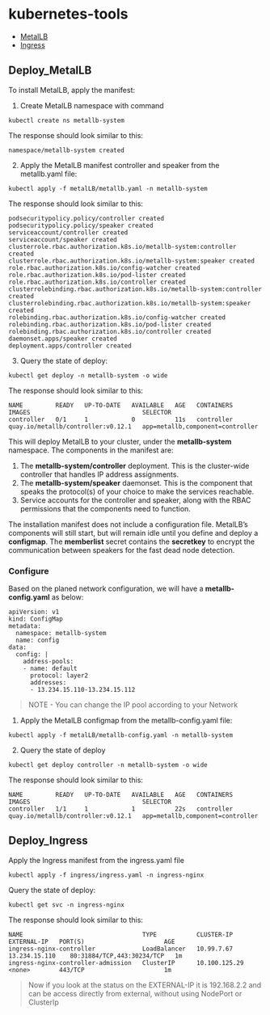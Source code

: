 # kubernetes-tools

- [MetalLB](#Deploy_MetalLB)
- [Ingress](#Deploy_Ingress)
## Deploy_MetalLB
To install MetalLB, apply the manifest:
1. Create MetalLB namespace with command
```
kubectl create ns metallb-system
```
The response should look similar to this:
```
namespace/metallb-system created
```

2. Apply the MetalLB manifest controller and speaker from the metallb.yaml file:
```
kubectl apply -f metalLB/metallb.yaml -n metallb-system
```
The response should look similar to this:
```
podsecuritypolicy.policy/controller created
podsecuritypolicy.policy/speaker created
serviceaccount/controller created
serviceaccount/speaker created
clusterrole.rbac.authorization.k8s.io/metallb-system:controller created
clusterrole.rbac.authorization.k8s.io/metallb-system:speaker created
role.rbac.authorization.k8s.io/config-watcher created
role.rbac.authorization.k8s.io/pod-lister created
role.rbac.authorization.k8s.io/controller created
clusterrolebinding.rbac.authorization.k8s.io/metallb-system:controller created
clusterrolebinding.rbac.authorization.k8s.io/metallb-system:speaker created
rolebinding.rbac.authorization.k8s.io/config-watcher created
rolebinding.rbac.authorization.k8s.io/pod-lister created
rolebinding.rbac.authorization.k8s.io/controller created
daemonset.apps/speaker created
deployment.apps/controller created
```
3. Query the state of deploy:
```
kubectl get deploy -n metallb-system -o wide
```
The response should look similar to this:
```
NAME         READY   UP-TO-DATE   AVAILABLE   AGE   CONTAINERS   IMAGES                               SELECTOR
controller   0/1     1            0           11s   controller   quay.io/metallb/controller:v0.12.1   app=metallb,component=controller
```

This will deploy MetalLB to your cluster, under the **metallb-system** namespace. The components in the manifest are:

1. The **metallb-system/controller** deployment. This is the cluster-wide controller that handles IP address assignments.
2. The **metallb-system/speaker** daemonset. This is the component that speaks the protocol(s) of your choice to make the services reachable.
3. Service accounts for the controller and speaker, along with the RBAC permissions that the components need to function.

The installation manifest does not include a configuration file. MetalLB’s components will still start, but will remain idle until you define and deploy a **configmap**. The **memberlist** secret contains the **secretkey** to encrypt the communication between speakers for the fast dead node detection.

### Configure
Based on the planed network configuration, we will have a **metallb-config.yaml** as below:
```
apiVersion: v1
kind: ConfigMap
metadata:
  namespace: metallb-system
  name: config
data:
  config: |
    address-pools:
    - name: default
      protocol: layer2
      addresses:
      - 13.234.15.110-13.234.15.112
```

> NOTE - You can change the IP pool according to your Network

1. Apply the MetalLB configmap from the metallb-config.yaml file:
```
kubectl apply -f metalLB/metallb-config.yaml -n metallb-system
```

2. Query the state of deploy
```
kubectl get deploy controller -n metallb-system -o wide
```
The response should look similar to this:
```
NAME         READY   UP-TO-DATE   AVAILABLE   AGE   CONTAINERS   IMAGES                               SELECTOR
controller   1/1     1            1           22s   controller   quay.io/metallb/controller:v0.12.1   app=metallb,component=controller
```

## Deploy_Ingress
Apply the Ingress manifest from the ingress.yaml file
```
kubectl apply -f ingress/ingress.yaml -n ingress-nginx
```
Query the state of deploy:
```
kubectl get svc -n ingress-nginx
```
The response should look similar to this:
```
NAME                                 TYPE           CLUSTER-IP      EXTERNAL-IP   PORT(S)                      AGE
ingress-nginx-controller             LoadBalancer   10.99.7.67      13.234.15.110    80:31884/TCP,443:30234/TCP   1m
ingress-nginx-controller-admission   ClusterIP      10.100.125.29   <none>        443/TCP                      1m
```
> Now if you look at the status on the EXTERNAL-IP it is 192.168.2.2 and can be access directly from external, without using NodePort or ClusterIp
